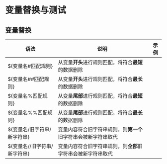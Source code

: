 # 变量替换与测试

## 变量替换

| 语法                         | 说明                                                         | 示例 |
| ---------------------------- | ------------------------------------------------------------ | ---- |
| ${变量名#匹配规则}           | 从变量**开头**进行规则匹配，将符合**最短**的数据删除         |      |
| ${变量名##匹配规则}          | 从变量**开头**进行规则匹配，将符合**最长**的数据删除         |      |
| ${变量名%匹配规则}           | 从变量**尾部**进行规则匹配，将符合**最短**的数据删除         |      |
| ${变量名%%匹配规则}          | 从变量**尾部**进行规则匹配，将符合**最长**的数据删除         |      |
| ${变量名/旧字符串/新字符串}  | 变量内容符合旧字符串规则，则**第一个**旧字符串会被新字符串取代 |      |
| ${变量名//旧字符串/新字符串} | 变量内容符合旧字符串规则，则**全部**旧字符串会被新字符串取代 |      |

